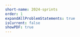 ```yaml
---
short-name: 2024-sprints
order: 1
expandAllProblemStatements: true
isCurrent: false
showPDF: true
---
```

